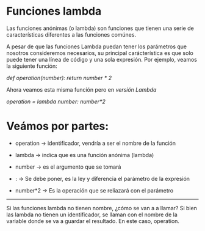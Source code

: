 # Funciones lambda
Las funciones anónimas (o lambda) son funciones que tienen una serie de características diferentes a las funciones comúnes.

A pesar de que las funciones Lambda puedan tener los parámetros que nosotros consideremos necesarios, su principal carácterística 
es que solo puede tener una línea de código y una sola expresión. Por ejemplo, veamos la siguiente función:

_def operation(number):_
    _return number * 2_

Ahora veamos esta misma función pero en *versión Lambda*

_operation = lambda number: number*2_

# Veámos por partes:
- operation -> identificador, vendría a ser el nombre de la función

- lambda -> indica que es una función anónima (lambda)

- number -> es el argumento que se tomará

- : -> Se debe poner, es la ley y diferencia el parámetro de la expresión

- number*2 -> Es la operación que se reliazará con el parámetro

____________________________________________________________________

Si las funciones lambda no tienen nombre, ¿cómo se van a a llamar?
Si bien las lambda no tienen un identificador, se llaman con el nombre de la variable donde se va a guardar el resultado. En este 
caso, operation.